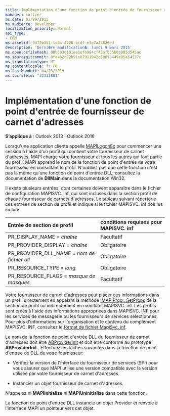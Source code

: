 ```yaml
---
title: Implémentation d'une fonction de point d'entrée de fournisseur de carnet d'adresses
manager: soliver
ms.date: 03/09/2015
ms.audience: Developer
localization_priority: Normal
api_type:
- COM
ms.assetid: 9375b351-1c84-4728-bcdf-e3e7a44820ed
description: 'Derni�re modification�: lundi 9 mars 2015'
ms.openlocfilehash: 00b3b30101ee1efb984cf45afb35b0b085d545ac
ms.sourcegitcommit: 8fe462c32b91c87911942c188f3445e85a54137c
ms.translationtype: MT
ms.contentlocale: fr-FR
ms.lasthandoff: 04/23/2019
ms.locfileid: "32332801"
---
```

# <a name="implementing-an-address-book-provider-entry-point-function"></a>Implémentation d'une fonction de point d'entrée de fournisseur de carnet d'adresses

  
  
**S’applique à** : Outlook 2013 | Outlook 2016 
  
Lorsqu'une application cliente appelle [MAPILogonEx](mapilogonex.md) pour commencer une session à l'aide d'un profil qui contient votre fournisseur de carnet d'adresses, MAPI charge votre fournisseur et tous les autres qui font partie du profil. MAPI apprend le nom de la fonction de point d'entrée de votre fournisseur en consultant le profil. N'oubliez pas que cette fonction n'est pas la même qu'une fonction de point d'entrée DLL; consultez la documentation de **DllMain** dans la documentation Win32. 
  
Il existe plusieurs entrées, dont certaines doivent apparaître dans le fichier de configuration MAPISVC. inf, qui sont incluses dans la section profil de chaque fournisseur de carnets d'adresses. Le tableau suivant répertorie ces entrées de section de profil et indique si le fichier MAPISVC. inf doit les inclure.
  
|**Entrée de section de profil**|**conditions requises pour MAPISVC. inf**|
|:-----|:-----|
|PR_DISPLAY_NAME = _chaîne_ <br/> |Facultatif  <br/> |
|PR_PROVIDER_DISPLAY = _chaîne_ <br/> |Obligatoire  <br/> |
|PR_PROVIDER_DLL_NAME = _nom de fichier dll_ <br/> |Obligatoire  <br/> |
|PR_RESOURCE_TYPE = _long_ <br/> |Obligatoire  <br/> |
|PR_RESOURCE_FLAGS = _masque de masques_ <br/> |Facultatif  <br/> |
   
Votre fournisseur de carnet d'adresses peut placer ces informations dans un profil directement en appelant la méthode [IMAPIProp:: SetProps](imapiprop-setprops.md) de la section de profil ou indirectement en modifiant MAPISVC. inf. Les profils sont créés à l'aide des informations appropriées dans MAPISVC. INF pour les services de messagerie ou les fournisseurs de services sélectionnés. Pour plus d'informations sur l'organisation et le contenu du complément MAPISVC. INF, consultez le [format de fichier MapiSvc. inf](file-format-of-mapisvc-inf.md).
  
Le nom de la fonction de point d'entrée DLL du fournisseur de carnet d'adresses doit être [ABProviderInit](abproviderinit.md) et doit être conforme au prototype **ABProviderInit** . Effectuez les tâches suivantes dans la fonction de point d'entrée de DLL de votre fournisseur: 
  
- Vérifiez la version de l'interface du fournisseur de services (SPI) pour vous assurer que MAPI utilise une version compatible avec la version utilisée par votre fournisseur de carnet d'adresses.
    
- Instancier un objet fournisseur de carnet d'adresses.
    
N'appelez ni **MAPIInitialize** ni **MAPIUninitialize** dans cette fonction. 
  
La fonction de point d'entrée DLL instancie un objet Provider et renvoie à l'interface MAPI un pointeur vers cet objet. 
  

